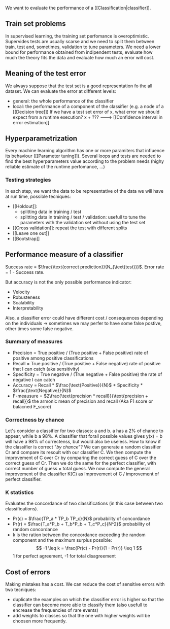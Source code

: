 We want to evaluate the performance of a [[Classification|classifier]].

## Train set problems
In supervised learning, the training set perfomance is overoptimistic. Supervides tests are usually scarse and we need to split them between train, test and, sometimes, validation to tune parameters.
We need a lower bound for performance obtained from indipendent tests, evaluate how much the theory fits the data and evaluate how much an error will cost.

## Meaning of the test error

We always suppose that the test set is a good representation fo the all dataset.
We can evaluate the error at different levels:
- general: the whole performance of the classifier
- local: the performance of a component of the classifier (e.g. a node of a [[Decision tree]])
If we have a test set error of x, what error we should expect from a runtime execution?
x + ??? ---> [[Confidence interval in error estimation]]

## Hyperparametrization

Every machine learning algorithm has one or more paramiters that influence its behaviour ([[Parameter tuning]]). Several loops and tests are needed to find the best hyperparameters value according to the problem needs (highy reliable estimate of the runtime perfomance, ...)

### Testing strategies
In each step, we want the data to be representative of the data we will have at run time, possible tecniques:
- [[Holdout]]:
	- splitting data in training / test
	- splitting data in training / test / validation: usefull to tune the parameters with the validation set without using the test set
- [[Cross validation]]: repeat the test with different splits
- [[Leave one out]]
- [[Bootstrap]]

## Performance measure of a classifier

Success rate = $\frac{\text{correct prediction}}{N_{\text{test}}}$. Error rate = 1 - Success rate.

But accuracy is not the only possible performance indicator:
- Velocity
- Robusteness
- Scalability
- Interpretability

Also, a classifier error could have different cost / consequences depending on the individuals -> sometimes we may perfer to have some false postive, other times some false negative.

### Summary of measures
- Precision = True positive / (True positive + False positive) rate of positive among positive classifications
- Recall = True positive / (True positive + False negative) rate of positive that I can catch (aka sensitivity)
- Specificity = True negative / (True negative + False positive) the rate of negative I can catch
- Accuracy = Recall * $\frac{\text{Positive}}{N}$ + Specificity * $\frac{\text{Negative}}{N}$
- F-meausure = $2\frac{\text{precision * recall}}{\text{precision + recall}}$ the armonic mean of precision and recall (Aka F1 score or balacned F_score)

### Correctness by chance
Let's consider a classifier for two classes: a and b. a has a 2% of chance to appear, while b a 98%. A classifier that forall possible values gives y(x) = b will have a 98% of correctenss, but would also be useless. How to know if the classifier is correct "_by chance_"? 
We can generate a random classifier Cr and compare its resoult with our classifier C.
We then compute the improvement of C over Cr by comparing the correct guess of C over the correct guess of Cr. Then we do the same for the perfect classifier, with correct number of guess = total guess.
We now compute the general improvement of the classifier K(C) as Improvement of C / improvement of perfect classifier.

### K statistics
Evaluates the concordance of two classifications (in this case between two classifications).
- Pr(c) = $\frac{TP_a * TP_b TP_c}{N}$ probability of concordance
- Pr(r) = $\frac{T_a*P_b + T_b*P_b + T_c*P_c}{N^2}$ probability of random concordance
- k is the ration between the concordance exceeding the random component and the maximum surplus possible:
$$
-1 \leq k = \frac{Pr(c) - Pr(r)}{1 - Pr(r)} \leq 1
$$
1 for perfect agreement, -1 for total disagreement

## Cost of errors
Making mistakes has a cost. We can reduce the cost of sensitive errors with two tecniques:
- duplicate the examples on which the classifier error is higher so that the classifier can become more able to classify them (also usefull to encrease the frequencies of rare events)
- add weights to classes so that the one with higher weights will be choosen more frequently.